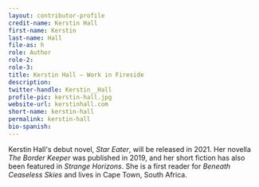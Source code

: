 ```yaml
---
layout: contributor-profile
credit-name: Kerstin Hall
first-name: Kerstin
last-name: Hall
file-as: h
role: Author
role-2:
role-3:
title: Kerstin Hall — Work in Fireside
description:
twitter-handle: Kerstin__Hall
profile-pic: kerstin-hall.jpg
website-url: kerstinhall.com
short-name: kerstin-hall
permalink: kerstin-hall
bio-spanish:
---
```

Kerstin Hall's debut novel, _Star Eater_, will be released in 2021. Her novella _The Border Keeper_ was published in 2019, and her short fiction has also been featured in _Strange Horizons_. She is a first reader for _Beneath Ceaseless Skies_ and lives in Cape Town, South Africa.
